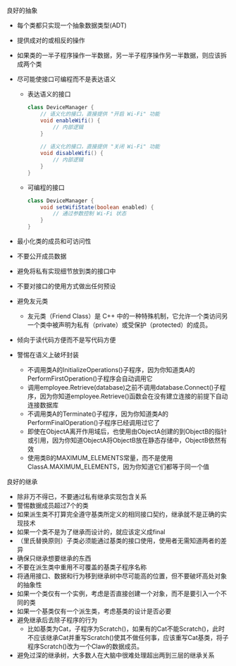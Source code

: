  良好的抽象

- 每个类都只实现一个抽象数据类型(ADT)

- 提供成对的或相反的操作

- 如果类的一半子程序操作一半数据，另一半子程序操作另一半数据，则应该拆成两个类

- 尽可能使接口可编程而不是表达语义

  - 表达语义的接口

    ```java
    class DeviceManager {
        // 语义化的接口，直接提供 "开启 Wi-Fi" 功能
        void enableWifi() { 
            // 内部逻辑
        }
        
        // 语义化的接口，直接提供 "关闭 Wi-Fi" 功能
        void disableWifi() { 
            // 内部逻辑
        }
    }
    ```

  - 可编程的接口

    ```java
    class DeviceManager {
        void setWifiState(boolean enabled) { 
            // 通过参数控制 Wi-Fi 状态
        }
    }
    ```

- 最小化类的成员和可访问性
- 不要公开成员数据
- 避免将私有实现细节放到类的接口中
- 不要对接口的使用方式做出任何预设
- 避免友元类

  - 友元类（Friend Class）是 C++ 中的一种特殊机制，它允许一个类访问另一个类中被声明为私有（private）或受保护（protected）的成员。
- 倾向于读代码方便而不是写代码方便
- 警惕在语义上破坏封装

  - 不调用类A的InitializeOperations()子程序，因为你知道类A的PerformFirstOperation()子程序会自动调用它
  - 调用employee.Retrieve(database)之前不调用database.Connect()子程序，因为你知道employee.Retrieve()函数会在没有建立连接的前提下自动连接数据库
  - 不调用类A的Terminate()子程序，因为你知道类A的PerformFinalOperation()子程序已经调用过它了
  - 即使在ObjectA离开作用域后，也使用由ObjectA创建的到ObjectB的指针或引用，因为你知道ObjectA将ObjectB放在静态存储中，ObjectB依然有效
  - 使用类B的MAXIMUM_ELEMENTS常量，而不是使用ClassA.MAXIMUM_ELEMENTS，因为你知道它们都等于同一个值

良好的继承

- 除非万不得已，不要通过私有继承实现包含关系
- 警惕数据成员超过7个的类
- 如果派生类不打算完全遵守基类所定义的相同接口契约，继承就不是正确的实现技术
- 如果一个类不是为了继承而设计的，就应该定义成final
- （里氏替换原则）子类必须能通过基类的接口使用，使用者无需知道两者的差异
- 确保只继承想要继承的东西
- 不要在派生类中重用不可覆盖的基类子程序名称
- 将通用接口、数据和行为移到继承树中尽可能高的位置，但不要破坏高处对象的抽象性
- 如果一个类仅有一个实例，考虑是否直接创建一个对象，而不是要引入一个不同的类
- 如果一个基类仅有一个派生类，考虑基类的设计是否必要
- 避免继承后去除子程序的行为
  - 比如基类为Cat，子程序为Scratch()，如果有的Cat不能Scratch()，此时不应该继承Cat并重写Scratch()使其不做任何事，应该重写Cat基类，将子程序Scratch()改为一个Claw的数据成员。
- 避免过深的继承树，大多数人在大脑中很难处理超出两到三层的继承关系